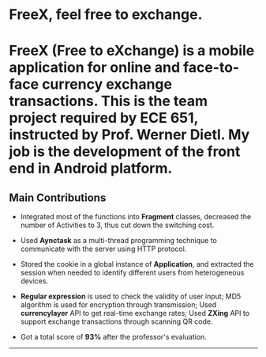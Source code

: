 # FreeX, feel free to exchange.
FreeX (Free to eXchange) is a mobile application for online and face-to-face currency exchange transactions.
This is the team project required by ECE 651, instructed by Prof. Werner Dietl.
My job is the development of the front end in Android platform.
=======
## Main Contributions

*  Integrated most of the functions into __Fragment__ classes, decreased the number of Activities to 3, thus cut down the switching cost.

*  Used __Aynctask__ as a multi-thread programming technique to communicate with the server using HTTP protocol.

*  Stored the cookie in a global instance of __Application__, and extracted the session when needed to identify different users from heterogeneous devices.

*  __Regular expression__ is used to check the validity of user input; MD5 algorithm is used for encryption through transmission; Used __currencylayer__ API to get real-time exchange rates;
Used __ZXing__ API to support exchange transactions through scanning QR code.

*  Got a total score of __93%__ after the professor's evaluation.
---
